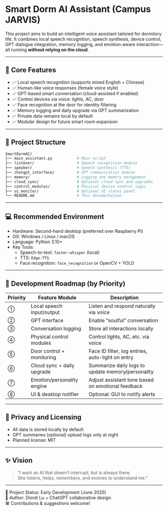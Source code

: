 # Smart Dorm AI Assistant (Campus JARVIS)

This project aims to build an intelligent voice assistant tailored for dormitory life. It combines local speech recognition, speech synthesis, device control, GPT dialogue integration, memory logging, and emotion-aware interaction—all running **without relying on the cloud**.

---

## 🌟 Core Features

- ✅ Local speech recognition (supports mixed English + Chinese)
- ✅ Human-like voice responses (female voice style)
- ✅ GPT-based smart conversation (cloud-assisted if enabled)
- ✅ Control devices via voice: lights, AC, door
- ✅ Face recognition at the door for identity filtering
- ✅ Memory logging and daily upgrade via GPT summarization
- ✅ Private data remains local by default
- ✅ Modular design for future smart room expansion

---

## 📁 Project Structure

```bash
SmartDormAI/
├── main_assistant.py           # Main script
├── listener/                   # Speech recognition module
├── speaker/                    # Speech synthesis (TTS)
├── chatgpt_interface/          # GPT communication module
├── memory/                     # Logging and memory management
├── cloud_sync/                 # Optional cloud sync and upgrades
├── control_modules/            # Physical device control logic
├── ui_monitor/                 # Optional UI status panel
└── README.md                   # This documentation
```

---

## 💻 Recommended Environment

- Hardware: Second-hand desktop (preferred over Raspberry Pi)
- OS: Windows / Linux / macOS
- Language: Python 3.10+
- Key Tools:
  - Speech-to-text: `faster-whisper` (local)
  - TTS: `Edge-TTS`
  - Face recognition: `face_recognition` or OpenCV + YOLO

---

## 🧠 Development Roadmap (by Priority)

| Priority | Feature Module             | Description                                         |
|----------|----------------------------|-----------------------------------------------------|
| ①        | Local speech input/output  | Listen and respond naturally via voice              |
| ②        | GPT interface              | Enable “soulful” conversation                       |
| ③        | Conversation logging       | Store all interactions locally                      |
| ④        | Physical control modules   | Control lights, AC, etc. via voice                  |
| ⑤        | Door control + monitoring  | Face ID filter, log entries, auto-light on entry    |
| ⑥        | Cloud sync + daily upgrade | Summarize daily logs to update memory/personality   |
| ⑦        | Emotion/personality engine | Adjust assistant tone based on emotional feedback   |
| ⑧        | UI & desktop notifier      | Optional: GUI to notify alerts                      |

---

## 🔐 Privacy and Licensing

- All data is stored locally by default
- GPT summaries (optional) upload logs only at night
- Planned license: MIT

---

## ✨ Vision

> “I want an AI that doesn’t interrupt, but is always there.  
She listens, helps, remembers, and evolves to understand me.”

---

📌 Project Status: Early Development (June 2025)  
🧠 Author: Diordi Lu + ChatGPT collaborative design  
🛠️ Contributions & suggestions welcome!
